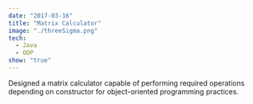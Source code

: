 ```yaml
---
date: "2017-03-16"
title: "Matrix Calculator"
image: "./threeSigma.png"
tech:
  - Java
  - OOP
show: "true"
---
```


Designed a matrix calculator capable of performing required operations depending on constructor for object-oriented programming practices.
